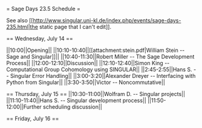 = Sage Days 23.5 Schedule =

See also [[http://www.singular.uni-kl.de/index.php/events/sage-days-235.html|the static page that I can't edit]].

== Wednesday, July 14 ==

||10:00||Opening||
||10:10-10:40||[[attachment:stein.pdf|William Stein -- Sage and Singular]]||
||10:40-11:30||Robert Miller -- The Sage Development Process||
||12:00-12:10||Discussion||
||12:10-12:40||Simon King -- Computational Group Cohomology using SINGULAR||
||2:45-2:55||Hans S. -- Singular Error Handling||
||3:00-3:20||Alexander Dreyer -- Interfacing with Python from Singular||
||3:30-3:50||Victor -- Noncommutative||

== Thursday, July 15 ==
||10:30-11:00||Wolfram D. -- Singular projects||
||11:10-11:40||Hans S. -- Singular development process||
||11:50-12:00||Further scheduling discussion||

== Friday, July 16 ==
